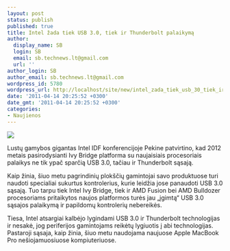 ```yaml
---
layout: post
status: publish
published: true
title: Intel žada tiek USB 3.0, tiek ir Thunderbolt palaikymą
author:
  display_name: SB
  login: SB
  email: sb.technews.lt@gmail.com
  url: ''
author_login: SB
author_email: sb.technews.lt@gmail.com
wordpress_id: 5780
wordpress_url: http://localhost/site/new/intel_zada_tiek_usb_30_tiek_ir_thunderbolt_palaikyma/
date: '2011-04-14 20:25:52 +0300'
date_gmt: '2011-04-14 20:25:52 +0300'
categories:
- Naujienos
---
```

<div class="imgright"><img src="http://technews.lt/upload/press_release14jul2010.jpg"  /></div>
<p>Lustų gamybos gigantas Intel IDF konferencijoje Pekine patvirtino, kad 2012 metais pasirodysianti Ivy Bridge platforma su naujaisiais procesoriais palaikys ne tik ypač sparčią USB 3.0, tačiau ir Thunderbolt sąsają.</p>
<p>Kaip žinia, šiuo metu pagrindinių plokščių gamintojai savo produktuose turi naudoti specialiai sukurtus kontrolerius, kurie leidžia jose panaudoti USB 3.0 sąsają. Tuo tarpu tiek Intel Ivy Bridge, tiek ir AMD Fusion bei AMD Bulldozer procesoriams pritaikytos naujos platformos turės jau „įgimtą“ USB 3.0 sąsajos palaikymą ir papildomų kontrolerių nebereikės.</p>
<p>Tiesa, Intel atsargiai kalbėjo lygindami USB 3.0 ir Thunderbolt technologijas ir nesakė, jog periferijos gamintojams reikėtų lygiuotis į abi technologijas. Pastaroji sąsaja, kaip žinia, šiuo metu naudojama naujuose Apple MacBook Pro nešiojamuosiuose kompiuteriuose.<br /></p>
